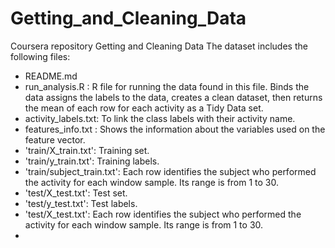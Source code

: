 # Getting_and_Cleaning_Data
Coursera repository
Getting and Cleaning Data 
The dataset includes the following files:

- README.md
- run_analysis.R : R file for running the data found in this file.  Binds the data assigns the labels to the data, creates a clean dataset, then returns the mean of each row for each activity as a Tidy Data set.
- activity_labels.txt: To link the class labels with their activity name.
- features_info.txt : Shows the information about the variables used on the feature vector.
- 'train/X_train.txt': Training set.
- 'train/y_train.txt': Training labels.
- 'train/subject_train.txt': Each row identifies the subject who performed the activity for each window sample. Its range is from 1 to 30. 
- 'test/X_test.txt': Test set.
- 'test/y_test.txt': Test labels.
- 'test/X_test.txt': Each row identifies the subject who performed the activity for each window sample. Its range is from 1 to 30.
- 

